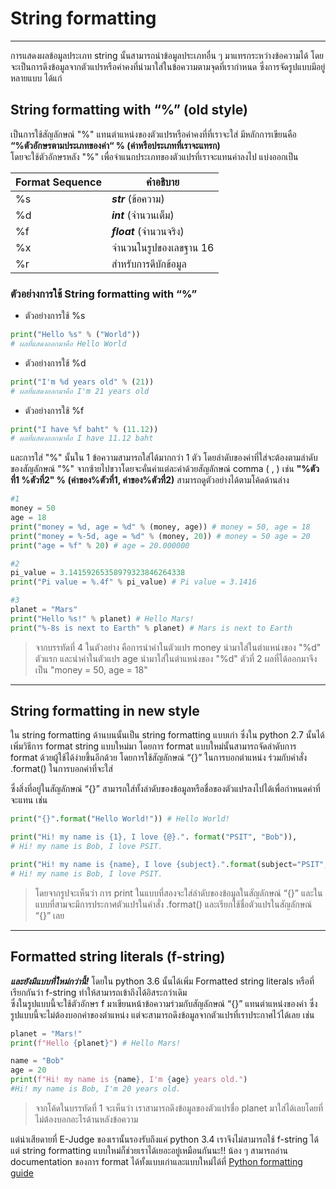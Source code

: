 # String formatting 

---

การแสดงผลข้อมูลประเภท string นั้นสามารถนำข้อมูลประเภทอื่น ๆ มาแทรกระหว่างข้อความได้ โดยจะเป็นการดึงข้อมูลจากตัวแปรหรือค่าคงที่นำมาใส่ในข้อความตามจุดที่เรากำหนด ซึ่งการจัดรูปแบบมีอยู่หลายแบบ ได้แก่

  
## String formatting with “%” (old style) 
  
เป็นการใช้สัญลักษณ์ "%" แทนตำแหน่งของตัวแปรหรือค่าคงที่ที่เราจะใส่ มีหลักการเขียนคือ<br>
**“%ตัวอักษรตามประเภทของค่า“ % (ค่าหรือประเภทที่เราจะแทรก)**<br>
โดยจะใช้ตัวอักษรหลัง "%" เพื่อจำแนกประเภทของตัวแปรที่เราจะแทนค่าลงไป แบ่งออกเป็น

Format Sequence | คำอธิบาย |
-|-|
%s |***str*** (ข้อความ)|
%d |***int*** (จำนวนเต็ม)|
%f |***float*** (จำนวนจริง)|
%x |จำนวนในรูปของเลขฐาน 16|
%r |สำหรับการดีบักข้อมูล|

### ตัวอย่างการใช้ String formatting with “%”

- ตัวอย่างการใช้ %s

```python
print("Hello %s" % ("World"))
# ผลที่แสดงออกมาคือ Hello World
```

- ตัวอย่างการใช้ %d

```python
print("I'm %d years old" % (21))
# ผลที่แสดงออกมาคือ I'm 21 years old
```

- ตัวอย่างการใช้ %f

```python
print("I have %f baht" % (11.12))
# ผลที่แสดงออกมาคือ I have 11.12 baht
```

และการใส่ "%" นั้นใน 1 ข้อความสามารถใส่ได้มากกว่า 1 ตัว โดยลำดับของค่าที่ใส่จะต้องตามลำดับของสัญลักษณ์ "%" จากซ้ายไปขวาโดยจะคั่นค่าแต่ละค่าด้วยสัญลักษณ์ comma ( , ) เช่น
**"%ตัวที่1 %ตัวที่2" % (ค่าของ%ตัวที่1, ค่าของ%ตัวที่2)** สามารถดูตัวอย่างได้ตามโค้ดด้านล่าง

```python
#1 
money = 50 
age = 18 
print("money = %d, age = %d" % (money, age)) # money = 50, age = 18 
print("money = %-5d, age = %d" % (money, 20)) # money = 50 age = 20 
print("age = %f" % 20) # age = 20.000000

#2
pi_value = 3.14159265358979323846264338 
print("Pi value = %.4f" % pi_value) # Pi value = 3.1416

#3 
planet = "Mars" 
print("Hello %s!" % planet) # Hello Mars! 
print("%-8s is next to Earth" % planet) # Mars is next to Earth

```

> จากบรรทัดที่ 4 ในตัวอย่าง คือการนำค่าในตัวแปร money นำมาใส่ในตำแหน่งของ "%d" ตัวแรก และนำค่าในตัวแปร age นำมาใส่ในตำแหน่งของ "%d" ตัวที่ 2 ผลที่ได้ออกมาจึงเป็น "money = 50, age = 18"

---

## String formatting in new style 

 ใน string formatting ด้านบนนั้นเป็น string formatting แบบเก่า ซึ่งใน python 2.7 นั้นได้เพิ่มวิธีการ format string แบบใหม่มา โดยการ format แบบใหม่นั้นสามารถจัดลำดับการ format ด้วยผู้ใช้ได้ง่ายขึ้นอีกด้วย โดยการใช้สัญลักษณ์ “{}” ในการบอกตำแหน่ง ร่วมกับคำสั่ง .format() ในการบอกค่าที่จะใส่ <br>

ซึ่งสิ่งที่อยู่ในสัญลักษณ์ “{}” สามารถใส่ทั้งลำดับของข้อมูลหรือชื่อของตัวแปรลงไปได้เพื่อกำหนดค่าที่จะแทน เช่น


```python
print("{}".format("Hello World!")) # Hello World!

print("Hi! my name is {1}, I love {@}.". format("PSIT", "Bob")), 
# Hi! my name is Bob, I love PSIT.

print("Hi! my name is {name}, I love {subject}.".format(subject="PSIT", name="Bob")) 
# Hi! my name is Bob, I love PSIT.
```

> โดยจากรูปจะเห็นว่า การ print ในแบบที่สองจะใส่ลำดับของข้อมูลในสัญลักษณ์ “{}” และในแบบที่สามจะมีการประกาศตัวแปรในคำสั่ง .format() และเรียกใช้ชื่อตัวแปรในสัญลักษณ์ “{}” เลย

---

## Formatted string literals (f-string)

***และยังมีแบบที่ใหม่กว่านี้!***
โดยใน python 3.6 นั้นได้เพิ่ม Formatted string literals หรือที่เรียกกันว่า f-string ทำให้สามารถเข้าถึงได้อิสระกว่าเดิม <br>
ซึ่งในรูปแบบนี้จะใช้ตัวอักษร f มาเขียนหน้าข้อความร่วมกับสัญลักษณ์ “{}” แทนตำแหน่งของค่า ซึ่งรูปแบบนี้จะไม่ต้องบอกค่าของตำแหน่ง แต่จะสามารถดึงข้อมูลจากตัวแปรที่เราประกาศไว้ได้เลย เช่น

```python
planet = "Mars!" 
print(f"Hello {planet}") # Hello Mars!

name = "Bob" 
age = 20 
print(f"Hi! my name is {name}, I'm {age} years old.") 
#Hi! my name is Bob, I'm 20 years old.

```

> จากโค้ดในบรรทัดที่ 1 จะเห็นว่า เราสามารถดึงข้อมูลของตัวแปรชื่อ planet มาใส่ได้เลยโดยที่ไม่ต้องบอกอะไรด้านหลังข้อความ

แต่น่าเสียดายที่ E-Judge ของเรานั้นรองรับถึงแค่ python 3.4 เราจึงไม่สามารถใช้ f-string ได้ แต่ string formatting แบบใหม่ก็ช่วยเราได้เยอะอยู่เหมือนกันนะ!! น้อง ๆ สามารถอ่าน documentation ของการ format ได้ทั้งแบบเก่าและแบบใหม่ได้ที่ [Python formatting guide](https://pyformat.info/)

